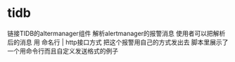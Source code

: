 # tidb
链接TIDB的altermanager组件
解析alertmanager的报警消息
使用者可以把解析后的消息 用 命名行 | http接口方式 把这个报警用自己的方式发出去
脚本里展示了一个用命令行而且自定义发送格式的例子
